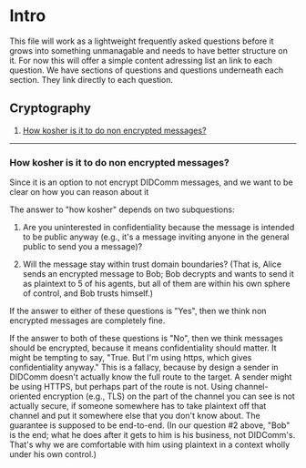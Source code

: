# Intro
This file will work as a lightweight frequently asked questions before it grows into something unmanagable and needs to have better structure on it. For now this will offer a simple content adressing list an link to each question.
We have sections of questions and questions underneath each section. They link directly to each question.

## Cryptography
1. [How kosher is it to do non encrypted messages?](#how-kosher-is-it-to-do-non-encrypted-messages) 

******

### How kosher is it to do non encrypted messages?
Since it is an option to not encrypt DIDComm messages, and we want to be clear on how you can reason about it

The answer to "how kosher" depends on two subquestions:

1. Are you uninterested in confidentiality because the message is intended to be public anyway (e.g., it's a message inviting anyone in the general public to send you a message)?

2. Will the message stay within trust domain boundaries? (That is, Alice sends an encrypted message to Bob; Bob decrypts and wants to send it as plaintext to 5 of his agents, but all of them are within his own sphere of control, and Bob trusts himself.)

If the answer to either of these questions is "Yes", then we think non encrypted messages are completely fine.

If the answer to both of these questions is "No", then we think messages should be encrypted, because it means confidentiality should matter. It might be tempting to say, "True. But I'm using https, which gives confidentiality anyway." This is a fallacy, because by design a sender in DIDComm doesn't actually know the full route to the target. A sender might be using HTTPS, but perhaps part of the route is not. Using channel-oriented encryption (e.g., TLS) on the part of the channel you can see is not actually secure, if someone somewhere has to take plaintext off that channel and put it somewhere else that you don't know about. The guarantee is supposed to be end-to-end. (In our question #2 above, "Bob" is the end; what he does after it gets to him is his business, not DIDComm's. That's why we are comfortable with him using plaintext in a context wholly under his own control.)
